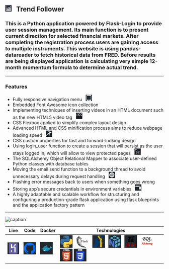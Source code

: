## <img src="https://github.com/mjaroszewski1979/mjaroszewski1979/blob/main/trend.png">  &nbsp; Trend Follower
### This is a Python application powered by Flask-Login to provide user session management. Its main function is to present current direction for selected financial markets. After completing the registration process users are gaining access to multiple instruments. This website is using pandas-datareader to fetch historical data from FRED. Before results are being displayed application is calculating very simple 12-month momentum formula to determine actual trend.
--------------------------------------------------

### Features
* Fully responsive navigation menu &nbsp; <img src="https://github.com/mjaroszewski1979/mjaroszewski1979/blob/main/tablet.png">
* Embedded Font Awesome icon collection 
* Implementing techniques of inserting videos in an HTML document such as the new HTML5 video tag &nbsp; <img src="https://github.com/mjaroszewski1979/mjaroszewski1979/blob/main/video.png">
* CSS Flexbox applied to simplify complex layout design
* Advanced HTML and CSS minification process aims to reduce webpage loading speed &nbsp; <img src="https://github.com/mjaroszewski1979/mjaroszewski1979/blob/main/speed.png">
* CSS custom properties for fast and forward-looking design 
* Using login_user function to create a session that will persist as the user stays logged in, which will allow to view protected pages &nbsp; <img src="https://github.com/mjaroszewski1979/mjaroszewski1979/blob/main/login.png">
* The SQLAlchemy Object Relational Mapper to associate user-defined Python classes with database tables
* Moving the email send function to a background thread to avoid unnecessary delays during request handling &nbsp; <img src="https://github.com/mjaroszewski1979/mjaroszewski1979/blob/main/email.png">
* Flashing error messages back to users when something goes wrong
* Storing app’s secure credentials in environment variables &nbsp; <img src="https://github.com/mjaroszewski1979/mjaroszewski1979/blob/main/security.png">
* A highly adaptable and scalable workflow for structuring and configuring a production-grade flask application using flask blueprints and the application factory pattern


-------------------------------------------------

 ![caption](https://github.com/mjaroszewski1979/follow_the_trend/blob/main/trend_follower.gif)

  
 Live | Code | Docker | Technologies
  ---- | ---- | ------ | ------------
  [<img src="https://github.com/mjaroszewski1979/mjaroszewski1979/blob/main/heroku1.png">](https://trend-follower.herokuapp.com/) | [<img src="https://github.com/mjaroszewski1979/mjaroszewski1979/blob/main/github1.png">](https://github.com/mjaroszewski1979/follow_the_trend) | [<img src="https://github.com/mjaroszewski1979/mjaroszewski1979/blob/main/docker.png">](https://hub.docker.com/r/maciej1245/trend_follower) | <img src="https://github.com/mjaroszewski1979/mjaroszewski1979/blob/main/python1.png"> &nbsp; <img src="https://github.com/mjaroszewski1979/mjaroszewski1979/blob/main/flask.png"> &nbsp; <img src="https://github.com/mjaroszewski1979/mjaroszewski1979/blob/main/panda.png"> &nbsp; <img src="https://github.com/mjaroszewski1979/mjaroszewski1979/blob/main/numpy.png">  &nbsp; <img src="https://github.com/mjaroszewski1979/mjaroszewski1979/blob/main/jinja.png"> &nbsp; <img src="https://github.com/mjaroszewski1979/mjaroszewski1979/blob/main/sqlalchemy.png">  &nbsp; <img src="https://github.com/mjaroszewski1979/mjaroszewski1979/blob/main/html1.png">  <img src="https://github.com/mjaroszewski1979/mjaroszewski1979/blob/main/css1.png">
